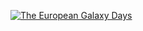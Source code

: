 <!-- ---
title: Announcements
--- -->

<div class="row">
  <div class="col-1"></div>
  <div class="col-10">

[![The European Galaxy Days](/events/2022-10-egd/egd-deadlines.png)](/events/2022-10-egd/)

  </div>
  <div class="col-1"></div>
</div>
